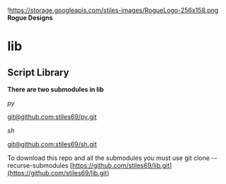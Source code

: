 !https://storage.googleapis.com/stiles-images/RogueLogo-256x158.png
**Rogue Designs**
# lib

## Script Library ##

**There are two submodules in lib**

*py*

[git@github.com:stiles69/py.git](https://github.com/stiles69/py.git)

*sh*

[git@github.com:stiles69/sh.git](https://github.com/stiles69/sh.git)

To download this repo and all the submodules you must use git clone --recurse-submodules [https://github.com/stiles69/lib.git](https://github.com/stiles69/lib.git)
